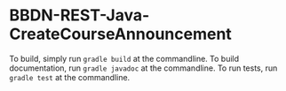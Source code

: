 BBDN-REST-Java-CreateCourseAnnouncement
==========
To build, simply run ``gradle build`` at the commandline. To build documentation, run ``gradle javadoc`` at the commandline. To run tests, run ``gradle test`` at the commandline.
